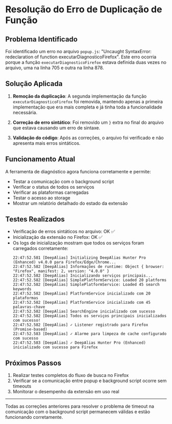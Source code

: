 # Resolução do Erro de Duplicação de Função

## Problema Identificado
Foi identificado um erro no arquivo `popup.js`: "Uncaught SyntaxError: redeclaration of function executarDiagnosticoFirefox". Este erro ocorria porque a função `executarDiagnosticoFirefox` estava definida duas vezes no arquivo, uma na linha 705 e outra na linha 878.

## Solução Aplicada
1. **Remoção da duplicação**: A segunda implementação da função `executarDiagnosticoFirefox` foi removida, mantendo apenas a primeira implementação que era mais completa e já tinha toda a funcionalidade necessária.

2. **Correção de erro sintático**: Foi removido um `}` extra no final do arquivo que estava causando um erro de sintaxe.

3. **Validação do código**: Após as correções, o arquivo foi verificado e não apresenta mais erros sintáticos.

## Funcionamento Atual
A ferramenta de diagnóstico agora funciona corretamente e permite:
- Testar a comunicação com o background script
- Verificar o status de todos os serviços
- Verificar as plataformas carregadas
- Testar o acesso ao storage
- Mostrar um relatório detalhado do estado da extensão

## Testes Realizados
- Verificação de erros sintáticos no arquivo: OK ✅
- Inicialização da extensão no Firefox: OK ✅
- Os logs de inicialização mostram que todos os serviços foram carregados corretamente:
  ```
  22:47:52.581 [DeepAlias] Initializing DeepAlias Hunter Pro (Enhanced) v4.0.0 para Firefox/Edge/Chrome...
  22:47:52.582 [DeepAlias] Informações de runtime: Object { browser: "Firefox", manifest: 2, version: "4.0.0" }
  22:47:52.582 [DeepAlias] Inicializando serviços principais...
  22:47:52.582 [DeepAlias] SimplePlatformService: Loaded 20 platforms
  22:47:52.582 [DeepAlias] SimplePlatformService: Loaded 45 search keywords
  22:47:52.582 [DeepAlias] PlatformService inicializado com 20 plataformas
  22:47:52.582 [DeepAlias] PlatformService inicializado com 45 palavras-chave
  22:47:52.582 [DeepAlias] SearchEngine inicializado com sucesso
  22:47:52.582 [DeepAlias] Todos os serviços principais inicializados com sucesso!
  22:47:52.582 [DeepAlias] ✓ Listener registrado para Firefox (Promise-based)
  22:47:52.583 [DeepAlias] ✓ Alarme para limpeza de cache configurado com sucesso
  22:47:52.583 [DeepAlias] ✓ DeepAlias Hunter Pro (Enhanced) inicializado com sucesso para Firefox
  ```

## Próximos Passos
1. Realizar testes completos do fluxo de busca no Firefox
2. Verificar se a comunicação entre popup e background script ocorre sem timeouts
3. Monitorar o desempenho da extensão em uso real

---

Todas as correções anteriores para resolver o problema de timeout na comunicação com o background script permanecem válidas e estão funcionando corretamente.
